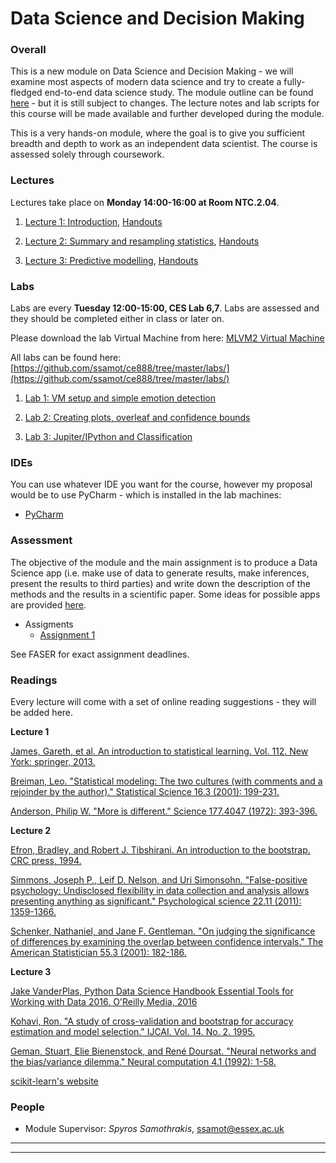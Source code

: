 # Data Science and Decision Making

### Overall

This is a new module on Data Science and Decision Making - we will examine most aspects of modern data science and try to create a fully-fledged end-to-end data science study. The module outline can be found [here](https://www.essex.ac.uk/modules/Default.aspx?coursecode=CE888&year=17) - but it is still subject to changes. The lecture notes and lab scripts for this course will be made available and further developed during the module.  

This is a very hands-on module, where the goal is to give you sufficient breadth and depth to work as an independent data scientist. The course is assessed solely through coursework. 



### Lectures
Lectures take place on **Monday 14:00-16:00 at Room NTC.2.04**. 

<a id="lec1"></a> 

1. [Lecture 1: Introduction](./slides/01-Introduction-slides.pdf), [Handouts](./slides/01-Introduction-handouts.pdf) 


<a id="lec2"></a> 

2. [Lecture 2: Summary and resampling statistics](./slides/02-Stats-Slides.pdf), [Handouts](./slides/02-Stats-handouts.pdf) 


<a id="lec3"></a> 

3. [Lecture 3: Predictive modelling](./slides/03-Modelling-slides.pdf), [Handouts](./slides/03-Modelling-handouts.pdf) 


<!--

<a id="lec4"></a> 

4. [Lecture 4: Bandits](./slides/04-Bandits-slides.pdf), [Handouts](./slides/04-Bandits-handouts.pdf) 

<a id="lec5"></a> 

5. [Lecture 5: Recommender systems](./slides/05-Recommender-slides.pdf), [Handouts](./slides/05-Recommender-handouts.pdf) 

<a id="lec6"></a> 

6. [Lecture 6: Data exploration](./slides/06-Exploration-slides.pdf), [Handouts](./slides/06-Exploration-handouts.pdf) 

<a id="lec7"></a> 

7. [Lecture 7: Neural networks](./slides/07-Neural-slides.pdf), [Handouts](./slides/07-Neural-handouts.pdf) 

<a id="lec8"></a> 

8. [Lecture 8: Images, Video, Audio, Text](./slides/08-Text-slides.pdf), [Handouts](./slides/08-Text-handouts.pdf) 

<a id="lec9"></a> 

9. [Lecture 9: Data and Systems](./slides/09-Systems-slides.pdf), [Handouts](./slides/09-Systems-handouts.pdf) 

<a id="lec10"></a> 

10. [Lecture 10: Discussion](./slides/10-Discussion-slides.pdf), [Handouts](./slides/10-Discussion-handouts.pdf) 

-->

### Labs
Labs are every **Tuesday 12:00-15:00, CES Lab 6,7**. Labs are assessed and they should be completed either in class or later on. 



Please download the lab Virtual Machine from here: [MLVM2 Virtual Machine](https://drive.google.com/drive/folders/1SwdnpeJfjzUH7YDgwgrtDb7mve6d4zIe)


All labs can be found here: [https://github.com/ssamot/ce888/tree/master/labs/](https://github.com/ssamot/ce888/tree/master/labs/)

<a id="lab1"></a>

1. [Lab 1: VM setup and simple emotion detection](https://github.com/ssamot/ce888/tree/master/labs/lab1) 


<a id="lab2"></a>

2. [Lab 2: Creating plots, overleaf and confidence bounds](https://github.com/ssamot/ce888/tree/master/labs/lab2) 


<a id="lab3"></a>

3. [Lab 3: Jupiter/IPython and Classification](https://github.com/ssamot/ce888/tree/master/labs/lab3) 

<!--

<a id="lab4"></a>

4. [Lab 4: Bandits and time series plotting](https://github.com/ssamot/ce888/tree/master/labs/lab4) 

<a id="lab5"></a>

5. [Lab 5: Recommender systems and jokes](https://github.com/ssamot/ce888/tree/master/labs/lab5) 

<a id="lab6"></a>

6. [Lab 6: Clustering and visualisation](https://github.com/ssamot/ce888/tree/master/labs/lab6) 

<a id="lab7"></a>

7. [Lab 7: Neural networks and MNIST](https://github.com/ssamot/ce888/tree/master/labs/lab7) 

<a id="lab8"></a>

8. [Lab 8: IMDB and text data](https://github.com/ssamot/ce888/tree/master/labs/lab8) 
-->


### IDEs
You can use whatever IDE you want for the course, however my proposal would be to use PyCharm - which is installed in the lab machines:

*  [PyCharm](https://www.jetbrains.com/pycharm/)


### Assessment

The objective of the module and the main assignment is to produce a Data Science app (i.e. make use of data to generate results, make inferences, present the results to third parties) and write down the description of the methods and the results in a scientific paper. Some ideas for possible apps are provided [here](#assignment-suggestions).

* Assigments
	* [Assignment 1](./assignments/ce888-assignment-1.pdf)

<!--
	* [Assignment 2](./assignments/ce888-assignment-2.pdf)
-->

	

See FASER for exact assignment deadlines. 


### Readings

Every lecture will come with a set of online reading suggestions - they will be added here. 

**Lecture 1**

[James, Gareth, et al. An introduction to statistical learning. Vol. 112. New York: springer, 2013.](https://s3.amazonaws.com/academia.edu.documents/37162300/An_Introduction_to_Statistical_Learning_with_Applications_in_R.pdf?AWSAccessKeyId=AKIAIWOWYYGZ2Y53UL3A&Expires=1515959849&Signature=1vCfZn0dpIe%2FL45pgI2fjn9GrlI%3D&response-content-disposition=inline%3B%20filename%3DPrinter_Opaque_this_An_Introduction_to_S.pdf)

[Breiman, Leo. "Statistical modeling: The two cultures (with comments and a rejoinder by the author)." Statistical Science 16.3 (2001): 199-231.](http://projecteuclid.org/download/pdf_1/euclid.ss/1009213726%20)

[Anderson, Philip W. "More is different." Science 177.4047 (1972): 393-396.](https://www.tkm.kit.edu/downloads/TKM1_2011_more_is_different_PWA.pdf)


**Lecture 2**

[Efron, Bradley, and Robert J. Tibshirani. An introduction to the bootstrap. CRC press, 1994.](http://cds.cern.ch/record/526679/files/0412042312_TOC.pdf)

[Simmons, Joseph P., Leif D. Nelson, and Uri Simonsohn. "False-positive psychology: Undisclosed flexibility in data collection and analysis allows presenting anything as significant." Psychological science 22.11 (2011): 1359-1366.](http://www.haas.berkeley.edu/groups/online_marketing/facultyCV/papers/nelson_false-positive.pdf)

[Schenker, Nathaniel, and Jane F. Gentleman. "On judging the significance of differences by examining the overlap between confidence intervals." The American Statistician 55.3 (2001): 182-186.](https://www.jstor.org/stable/2685796)


**Lecture 3** 

[Jake VanderPlas, Python Data Science Handbook Essential Tools for Working with Data 2016. O'Reilly Media, 2016](https://github.com/jakevdp/PythonDataScienceHandbook)

[Kohavi, Ron. "A study of cross-validation and bootstrap for accuracy estimation and model selection." IJCAI. Vol. 14. No. 2. 1995.](https://pdfs.semanticscholar.org/0be0/d781305750b37acb35fa187febd8db67bfcc.pdf)

[Geman, Stuart, Elie Bienenstock, and René Doursat. "Neural networks and the bias/variance dilemma." Neural computation 4.1 (1992): 1-58.](https://stuff.mit.edu/afs/athena.mit.edu/course/6/6.435/www/Geman92.pdf)

[scikit-learn's website](http://scikit-learn.org/)

<!--


**Lecture 4**

[White, John. Bandit algorithms for website optimization. " O'Reilly Media, Inc.", 2012.](http://shop.oreilly.com/product/0636920027393.do)

[Oza, Nikunj C. "Online bagging and boosting." Systems, man and cybernetics, 2005 IEEE international conference on. Vol. 3. IEEE, 2005.](https://ntrs.nasa.gov/archive/nasa/casi.ntrs.nasa.gov/20050239012.pdf)

[Osband, Ian, et al. "Deep exploration via bootstrapped DQN." Advances In Neural Information Processing Systems. 2016.](http://papers.nips.cc/paper/6500-deep-exploration-via-bootstrapped-dqn.pdf)

**Lecture 5**

[Simon Funk, Netflix Update: Try This at Home](http://sifter.org/~simon/journal/20061211.html)

[Barkan, Oren, and Noam Koenigstein. "Item2vec: neural item embedding for collaborative filtering." Machine Learning for Signal Processing (MLSP), 2016 IEEE 26th International Workshop on. IEEE, 2016.](https://arxiv.org/pdf/1603.04259.pdf)

[Hu, Yifan, Yehuda Koren, and Chris Volinsky. "Collaborative filtering for implicit feedback datasets." Data Mining, 2008. ICDM'08. Eighth IEEE International Conference on. Ieee, 2008.](http://citeseerx.ist.psu.edu/viewdoc/download?doi=10.1.1.167.5120&rep=rep1&type=pdf)

**Lecture 6**

[Rousseeuw, Peter J. "Silhouettes: a graphical aid to the interpretation and validation of cluster analysis." Journal of computational and applied mathematics 20 (1987): 53-65.](http://www.sciencedirect.com/science/article/pii/0377042787901257)

[Arthur, David, and Sergei Vassilvitskii. "k-means++: The advantages of careful seeding." Proceedings of the eighteenth annual ACM-SIAM symposium on Discrete algorithms. Society for Industrial and Applied Mathematics, 2007.](http://ilpubs.stanford.edu:8090/778/1/2006-13.pdf)

**Lecture 7**

[Hinton, Geoffrey E., and Ruslan R. Salakhutdinov. "Reducing the dimensionality of data with neural networks." science 313.5786 (2006): 504-507.](https://pdfs.semanticscholar.org/7d76/b71b700846901ac4ac119403aa737a285e36.pdf)

[Goodfellow, Ian, Yoshua Bengio, and Aaron Courville. Deep learning. MIT Press, 2016.](http://www.deeplearningbook.org/)

[Bengio, Yoshua. "Learning deep architectures for AI." Foundations and trends® in Machine Learning 2.1 (2009): 1-127.](http://www.nowpublishers.com/article/DownloadSummary/MAL-006)


**Lecture 8**

[Halevy, Alon, Peter Norvig, and Fernando Pereira. "The unreasonable effectiveness of data." IEEE Intelligent Systems 24.2 (2009): 8-12.](https://static.googleusercontent.com/media/research.google.com/en//pubs/archive/35179.pdf)

[Zhou, Zhi-Hua, and Ji Feng. "Deep Forest: Towards An Alternative to Deep Neural Networks." arXiv preprint arXiv:1702.08835 (2017).](https://arxiv.org/pdf/1702.08835.pdf)

**Lecture 9** 

[Dean, Jeffrey, and Sanjay Ghemawat. "MapReduce: simplified data processing on large clusters." Communications of the ACM 51.1 (2008): 107-113.](https://www.usenix.org/legacy/publications/library/proceedings/osdi04/tech/full_papers/dean/dean_html/)
[Karau, Holden, et al. Learning spark: lightning-fast big data analysis. " O'Reilly Media, Inc.", 2015.](http://shop.oreilly.com/product/0636920028512.do)

-->

### People
* Module Supervisor: *Spyros Samothrakis*, <ssamot@essex.ac.uk>

* * * 
* * * 




